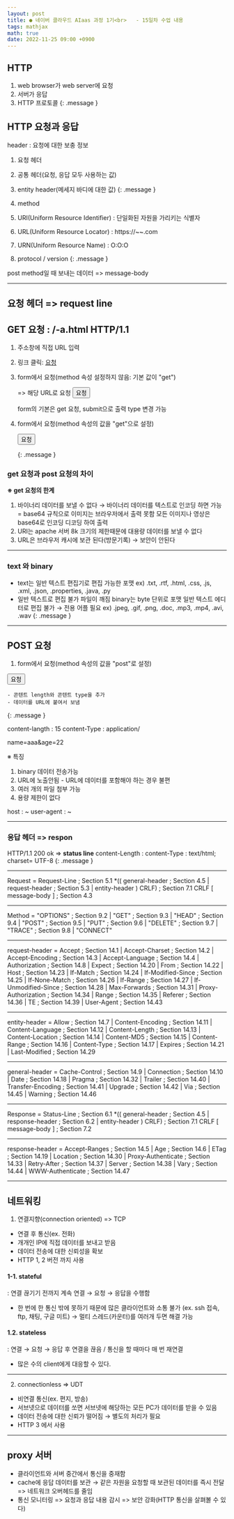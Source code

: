 ```yaml
---
layout: post
title: ● 네이버 클라우드 AIaas 과정 1기<br>   - 15일차 수업 내용
tags: mathjax
math: true
date: 2022-11-25 09:00 +0900
---
```


## HTTP 

1. web browser가 web server에 요청
2. 서버가 응답
3. HTTP 프로토콜
{: .message }

## HTTP 요청과 응답

header : 요청에 대한 보충 정보
  1. 요청 헤더
  2. 공통 헤더(요청, 응답 모두 사용하는 값)
  3. entity header(메세지 바디에 대한 값)
{: .message }

1. method
2. URI(Uniform Resource Identifier) : 단일화된 자원을 가리키는 식별자
  1. URL(Uniform Resource Locator) : https://~~.com
  2. URN(Uniform Resource Name) : O:O:O
3. protocol / version
{: .message }

post method일 때 보내는 데이터 => message-body

---
## 요청 헤더 => request line

## GET 요청 : /-a.html HTTP/1.1

  1. 주소창에 직접 URL 입력 <br>

  2. 링크 클릭: <a href="/html/form/exam01">요청</a><br>

  3. form에서 요청(method 속성 설정하지 않음: 기본 값이 "get")
    <form action="/html/form/exam01"> => 해당 URL로 요청
      <button>요청</button>
    </form>
    form의 기본은 get 요청, submit으로 출력
    type 변경 가능

  4. form에서 요청(method 속성의 값을 "get"으로 설정)
    <form action="/html/form/exam01" method="get">
      <button>요청</button>
    </form>
{: .message }

### get 요청과 post 요청의 차이
**※ get 요청의 한계**
  1. 바이너리 데이터를 보낼 수 없다
    → 바이너리 데이터를 텍스트로 인코딩 하면 가능
      = base64 규칙으로
      이미지는 브라우저에서 출력 못함 모든 이미지나 영상은 base64로 인코딩 디코딩 하여 출력
  2. URI는 apache 서버 8k 크기의 제한때문에
    대용량 데이터를 보낼 수 없다
  3. URL은 브라우저 캐시에 보관 된다(방문기록)
    → 보안이 안된다

---
### text 와 binary
  
  - text는 일반 텍스트 편집기로 편집 가능한 포맷
    ex) .txt, .rtf, .html, .css, .js, .xml, .json, .properties, .java, .py
  - 일반 텍스트로 편집 불가 파일이 깨짐
    binary는 byte 단위로 포맷
    일반 텍스트 에디터로 편집 불가 → 전용 어플 필요
    ex) .jpeg, .gif, .png, .doc, .mp3, .mp4, .avi, .wav
{: .message }

---
## POST 요청

1) form에서 요청(method 속성의 값을 "post"로 설정)
<form action="/html/form/exam01" method="post">
  <button>요청</button>
</form>

    - 콘텐트 length와 콘텐트 type을 추가
    - 데이터를 URL에 붙여서 보냄
{: .message }

content-langth : 15
content-Type : application/

name=aaa&age=22

※ 특징
  1. binary 데이터 전송가능
  2. URL에 노출안됨
    - URL에 데이터를 포함해야 하는 경우 불편
  3. 여러 개의 파일 첨부 가능
  4. 용량 제한이 없다



host : ~
user-agent : ~

---
### 응답 헤더 => respon

HTTP/1.1 200 ok => **status line**
content-Length :
content-Type : text/html; charset= UTF-8
{: .message }

---
Request       = Request-Line              ; Section 5.1
                        *(( general-header        ; Section 4.5
                         | request-header         ; Section 5.3
                         | entity-header ) CRLF)  ; Section 7.1
                        CRLF
                        [ message-body ]          ; Section 4.3

---
Method         = "OPTIONS"                ; Section 9.2
                      | "GET"                    ; Section 9.3
                      | "HEAD"                   ; Section 9.4
                      | "POST"                   ; Section 9.5
                      | "PUT"                    ; Section 9.6
                      | "DELETE"                 ; Section 9.7
                      | "TRACE"                  ; Section 9.8
                      | "CONNECT"     

---
request-header = Accept                   ; Section 14.1
                      | Accept-Charset           ; Section 14.2
                      | Accept-Encoding          ; Section 14.3
                      | Accept-Language          ; Section 14.4
                      | Authorization            ; Section 14.8
                      | Expect                   ; Section 14.20
                      | From                     ; Section 14.22
                      | Host                     ; Section 14.23
                      | If-Match                 ; Section 14.24
                      | If-Modified-Since        ; Section 14.25
                      | If-None-Match            ; Section 14.26
                      | If-Range                 ; Section 14.27
                      | If-Unmodified-Since      ; Section 14.28
                      | Max-Forwards             ; Section 14.31
                      | Proxy-Authorization      ; Section 14.34
                      | Range                    ; Section 14.35
                      | Referer                  ; Section 14.36
                      | TE                       ; Section 14.39
                      | User-Agent               ; Section 14.43

---
entity-header  = Allow                    ; Section 14.7
                      | Content-Encoding         ; Section 14.11
                      | Content-Language         ; Section 14.12
                      | Content-Length           ; Section 14.13
                      | Content-Location         ; Section 14.14
                      | Content-MD5              ; Section 14.15
                      | Content-Range            ; Section 14.16
                      | Content-Type             ; Section 14.17
                      | Expires                  ; Section 14.21
                      | Last-Modified            ; Section 14.29

---
general-header = Cache-Control            ; Section 14.9
                      | Connection               ; Section 14.10
                      | Date                     ; Section 14.18
                      | Pragma                   ; Section 14.32
                      | Trailer                  ; Section 14.40
                      | Transfer-Encoding        ; Section 14.41
                      | Upgrade                  ; Section 14.42
                      | Via                      ; Section 14.45
                      | Warning                  ; Section 14.46

---
Response      = Status-Line               ; Section 6.1
                       *(( general-header        ; Section 4.5
                        | response-header        ; Section 6.2
                        | entity-header ) CRLF)  ; Section 7.1
                       CRLF
                       [ message-body ]          ; Section 7.2

---
response-header = Accept-Ranges           ; Section 14.5
                       | Age                     ; Section 14.6
                       | ETag                    ; Section 14.19
                       | Location                ; Section 14.30
                       | Proxy-Authenticate      ; Section 14.33
                       | Retry-After             ; Section 14.37
                       | Server                  ; Section 14.38
                       | Vary                    ; Section 14.44
                       | WWW-Authenticate        ; Section 14.47

---
## 네트워킹

1. 연결지향(connection oriented) => TCP

- 연결 후 통신(ex. 전화)
- 개개인 IP에 직접 데이터를 보내고 받음
- 데이터 전송에 대한 신뢰성을 확보
- HTTP 1, 2 버전 까지 사용

#### 1-1. stateful
  : 연결 끊기기 전까지 계속 연결 → 요청 → 응답을 수행함

- 한 번에 한 통신 밖에 못하기 때문에 많은 클라이언트와 소통 불가
  (ex. ssh 접속, ftp, 채팅, 구글 미트)
  → 멀티 스레드(카운터)를 여러개 두면 해결 가능


#### 1.2. stateless
  : 연결 → 요청 → 응답 후 연결을 끊음  / 통신을 할 때마다 매 번 재연결

- 많은 수의 client에게 대응할 수 있다.


---
2. connectionless => UDT

- 비연결 통신(ex. 편지, 방송)
- 서브넷으로 데이터를 쏘면 서브넷에 해당하는 모든 PC가 데이터를 받을 수 있음
- 데이터 전송에 대한 신뢰가 떨어짐 → 별도의 처리가 필요
- HTTP 3 에서 사용

---

## proxy 서버

- 클라이언트와 서버 중간에서 통신을 중재함
- cache에 응답 데이터를 보관
  → 같은 자원을 요청할 때 보관된 데이터를 즉시 전달 => 네트워크 오버헤드를 줄임
- 통신 모니터링 => 요청과 응답 내용 감시 => 보안 강화(HTTP 통신을 살펴볼 수 있다)















